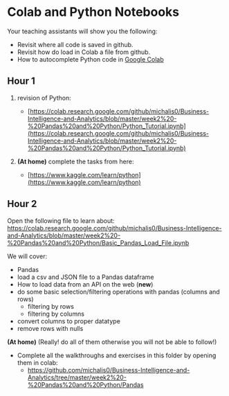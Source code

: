 # Colab and Python Notebooks

Your teaching assistants will show you the following:
- Revisit where all code is saved in github.
- Revisit how do load in Colab a file from github.
- How to autocomplete Python code in [Google Colab](https://colab.research.google.com/notebooks/intro.ipynb#)

## Hour 1
1. revision of Python: 
    - [https://colab.research.google.com/github/michalis0/Business-Intelligence-and-Analytics/blob/master/week2%20-%20Pandas%20and%20Python/Python_Tutorial.ipynb](https://colab.research.google.com/github/michalis0/Business-Intelligence-and-Analytics/blob/master/week2%20-%20Pandas%20and%20Python/Python_Tutorial.ipynb)

2. **(At home)** complete the tasks from here:
    - [https://www.kaggle.com/learn/python](https://www.kaggle.com/learn/python)


## Hour 2

Open the following file to learn about: https://colab.research.google.com/github/michalis0/Business-Intelligence-and-Analytics/blob/master/week2%20-%20Pandas%20and%20Python/Basic_Pandas_Load_File.ipynb

We will cover:
- Pandas
- load a csv and JSON file to a Pandas dataframe
- How to load data from an API on the web (**new**)
- do some basic selection/filtering operations with pandas (columns and rows)
    - filtering by rows
    - filtering by columns
- convert columns to proper datatype
- remove rows with nulls    

**(At home)** (Really! do all of them otherwise you will not be able to follow!)
- Complete all the walkthroughs and exercises in this folder by opening them in colab: 
    - https://github.com/michalis0/Business-Intelligence-and-Analytics/tree/master/week2%20-%20Pandas%20and%20Python/Pandas

